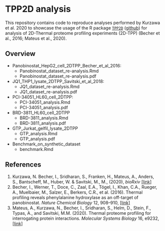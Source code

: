 # TPP2D analysis

This repository contains code to reproduce analyses performed by Kurzawa et al. 2020 to showcase the usage of the R package [`TPP2D`](https://bioconductor.org/packages/release/bioc/html/TPP2D.html) ([github](https://github.com/nkurzaw/TPP2D)) for analysis of 2D-Thermal proteome profiling experiments (2D-TPP) (Becher et al., 2016; Mateus et al., 2020).      

## Overview
- Panobinostat_HepG2_cell_2DTPP_Becher_et_al_2016:
    - Panobinostat_dataset_re-analysis.Rmd
    - Panobinostat_dataset_re-analysis.pdf
- JQ1_THP1_lysate_2DTPP_Savitski_et_al_2018:
    - JQ1_dataset_re-analysis.Rmd
    - JQ1_dataset_re-analysis.pdf
- PCI-34051_HL60_cell_2DTPP:
    - PCI-34051_analysis.Rmd
    - PCI-34051_analysis.pdf
- BRD-3811_HL60_cell_2DTPP
    - BRD-3811_analysis.Rmd
    - BRD-3811_analysis.pdf
- GTP_Jurkat_gelfil_lysate_2DTPP
    - GTP_analysis.Rmd
    - GTP_analysis.pdf
- Benchmark_on_synthetic_dataset
    - benchmark.Rmd

## References

1. Kurzawa, N. Becher, I., Sridharan, S., Franken, H., Mateus, A., Anders, S., Bantscheff, M., Huber, W. & Savitski, M., M., (2020), *bioRxiv* [[link]](https://www.biorxiv.org/content/10.1101/2020.05.08.083709v1)
2. Becher, I., Werner, T., Doce, C., Zaal, E.A., Tögel, I., Khan, C.A., Rueger, A., Muelbaier, M., Salzer, E., Berkers, C.R., et al. (2016). Thermal profiling reveals phenylalanine hydroxylase as an off-target of panobinostat. *Nature Chemical Biology* 12, 908–910, [[link]](https://www.nature.com/articles/nchembio.2185)
3. Mateus, A., Kurzawa, N., Becher, I., Sridharan, S., Helm, D., Stein, F., Typas, A., and Savitski, M.M. (2020). Thermal proteome profiling for interrogating protein interactions. *Molecular Systems Biology* 16, e9232,  [[link]](https://www.embopress.org/doi/10.15252/msb.20199232)
